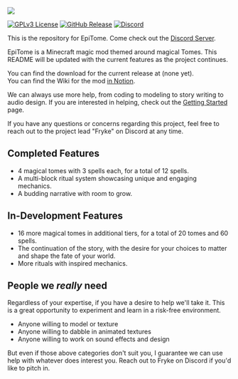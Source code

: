 ![](https://i.imgur.com/PR35xZW.jpeg)

[![GPLv3 License](https://img.shields.io/static/v1?label=Licence&message=MIT&color=green)](https://opensource.org/licenses/) [![GitHub Release](https://img.shields.io/static/v1?label=Version&message=UNRELEASED&color=blue)]() [![Discord](https://img.shields.io/static/v1?label=Discord&message=Click%20to%20Join&color=purple)](https://discord.gg/uZ733wCMZ6)

This is the repository for EpiTome. Come check out the [Discord Server](https://discord.gg/uZ733wCMZ6).

EpiTome is a Minecraft magic mod themed around magical Tomes. This README will be updated with the current features as the project continues.

You can find the download for the current release at (none yet).  
You can find the Wiki for the mod [in Notion](https://laminated-concrete.notion.site/18276b4d406044f8a3df38e2bae53320?v=1c2462279577492c8aa232c2034f2641&pvs=4).

We can always use more help, from coding to modeling to story writing to audio design. If you are interested in helping, check out the [Getting Started](https://www.notion.so/laminated-concrete/Getting-Started-efc7603e0ea14aa18101dc3c9acde1c6?pvs=4) page.

If you have any questions or concerns regarding this project, feel free to reach out to the project lead "Fryke" on Discord at any time.

## Completed Features
- 4 magical tomes with 3 spells each, for a total of 12 spells.
- A multi-block ritual system showcasing unique and engaging mechanics.
- A budding narrative with room to grow.

## In-Development Features
- 16 more magical tomes in additional tiers, for a total of 20 tomes and 60 spells.
- The continuation of the story, with the desire for your choices to matter and shape the fate of your world.
- More rituals with inspired mechanics.

## People we _really_ need
Regardless of your expertise, if you have a desire to help we'll take it. This is a great opportunity to experiment and learn in a risk-free environment.
- Anyone willing to model or texture
- Anyone willing to dabble in animated textures
- Anyone willing to work on sound effects and design

But even if those above categories don't suit you, I guarantee we can use help with whatever does interest you. Reach out to Fryke on Discord if you'd like to pitch in.
